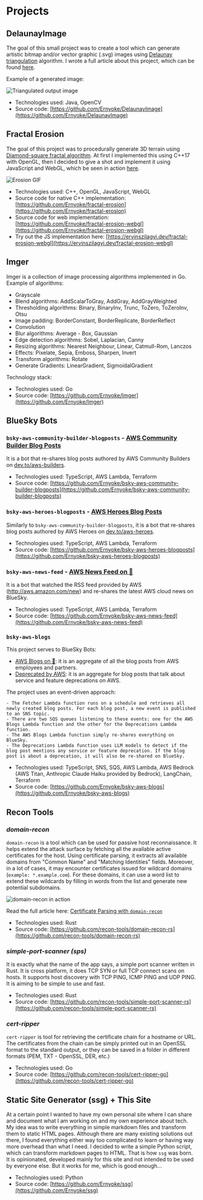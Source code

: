 # Projects

## DelaunayImage

The goal of this small project was to create a tool which can generate artistic bitmap and/or vector graphic (.svg) images using [Delaunay triangulation](https://en.wikipedia.org/wiki/Delaunay_triangulation) algorithm. I wrote a full article about this project, which can be found [here](https://ervinszilagyi.dev/articles/generate-low-poly-images-using-del-triangulation.html).

Example of a generated image:

![Triangulated output image](images/delaunay.jpg)

- Technologies used: Java, OpenCV
- Source code: [https://github.com/Ernyoke/DelaunayImage](https://github.com/Ernyoke/DelaunayImage)

## Fractal Erosion

The goal of this project was to procedurally generate 3D terrain using [Diamond-square fractal algorithm](https://en.wikipedia.org/wiki/Diamond-square_algorithm). At first I implemented this using C++17 with OpenGL, then I decided to give a shot and implement it using JavaScript and WebGL, which be seen in action [here](https://ervinszilagyi.dev/fractal-erosion-webgl).

![Erosion GIF](images/erosion_resized.gif)

- Technologies used: C++, OpenGL, JavaScript, WebGL
- Source code for native C++ implementation: [https://github.com/Ernyoke/fractal-erosion](https://github.com/Ernyoke/fractal-erosion)
- Source code for web implementation: [https://github.com/Ernyoke/fractal-erosion-webgl](https://github.com/Ernyoke/fractal-erosion-webgl)
- Try out the JS implementation here: [https://ervinszilagyi.dev/fractal-erosion-webgl](https://ervinszilagyi.dev/fractal-erosion-webgl)

## Imger

Imger is a collection of image processing algorithms implemented in Go. Example of algorithms:

- Grayscale
- Blend algorithms: AddScalarToGray, AddGray, AddGrayWeighted
- Thresholding algorithms: Binary, BinaryInv, Trunc, ToZero, ToZeroInv, Otsu
- Image padding: BorderConstant, BorderReplicate, BorderReflect
- Convolution
- Blur algorithms: Average - Box, Gaussian
- Edge detection algorithms: Sobel, Laplacian, Canny
- Resizing algorithms: Nearest Neighbour, Linear, Catmull-Rom, Lanczos
- Effects: Pixelate, Sepia, Emboss, Sharpen, Invert
- Transform algorithms: Rotate
- Generate Gradients: LinearGradient, SigmoidalGradient

Technology stack:

- Technologies used: Go
- Source code: [https://github.com/Ernyoke/Imger](https://github.com/Ernyoke/Imger)

## BlueSky Bots

### `bsky-aws-community-builder-blogposts` - [AWS Community Builder Blog Posts](https://bsky.app/profile/awscmblogposts.bsky.social)

It is a bot that re-shares blog posts authored by AWS Community Builders on [dev.to/aws-builders](https://dev.to/aws-builders).

- Technologies used: TypeScript, AWS Lambda, Terraform
- Source code: [https://github.com/Ernyoke/bsky-aws-community-builder-blogposts](https://github.com/Ernyoke/bsky-aws-community-builder-blogposts)

### `bsky-aws-heroes-blogposts` - [AWS Heroes Blog Posts](https://bsky.app/profile/awsheroesblogposts.bsky.social)

Similarly to `bsky-aws-community-builder-blogposts`, it is a bot that re-shares blog posts authored by AWS Heroes on [dev.to/aws-heroes](https://dev.to/aws-heroes).

- Technologies used: TypeScript, AWS Lambda, Terraform
- Source code: [https://github.com/Ernyoke/bsky-aws-heroes-blogposts](https://github.com/Ernyoke/bsky-aws-heroes-blogposts)

### `bsky-aws-news-feed` - [AWS News Feed on 🦋](https://bsky.app/profile/awsrecentnews.bsky.social)

It is a bot that watched the RSS feed provided by AWS (http://aws.amazon.com/new) and re-shares the latest AWS cloud news on BlueSky.

- Technologies used: TypeScript, AWS Lambda, Terraform
- Source code: [https://github.com/Ernyoke/bsky-aws-news-feed](https://github.com/Ernyoke/bsky-aws-news-feed)

### `bsky-aws-blogs`

This project serves to BlueSky Bots:

- [AWS Blogs on 🦋](https://bsky.app/profile/awsblogs.bsky.social): it is an aggregate of all the blog posts from AWS employees and partners.
- [Deprecated by AWS](https://bsky.app/profile/deprecatedbyaws.bsky.social): it is an aggregate for blog posts that talk about service and feature deprecations on AWS.

The project uses an event-driven approach:

    - The Fetcher Lambda function runs on a schedule and retrieves all newly created blog posts. For each blog post, a new event is published to an SNS topic.
    - There are two SQS queues listening to these events: one for the AWS Blogs Lambda function and the other for the Deprecations Lambda function.
    - The AWS Blogs Lambda function simply re-shares everything on BlueSky.
    - The Deprecations Lambda function uses LLM models to detect if the blog post mentions any service or feature deprecation. If the blog post is about a deprecation, it will also be re-shared on BlueSky.

- Technologies used: TypeScript, SNS, SQS, AWS Lambda, AWS Bedrock (AWS Titan, Anthropic Claude Haiku provided by Bedrock), LangChain, Terraform
- Source code: [https://github.com/Ernyoke/bsky-aws-blogs](https://github.com/Ernyoke/bsky-aws-blogs)

## Recon Tools

### *domain-recon*

`domain-recon` is a tool which can be used for passive host reconnaissance. It helps extend the attack surface by fetching all the available active certificates for the host. Using certificate parsing, it extracts all available domains from "Common Name" and "Matching Identities" fields. Moreover, in a lot of cases, it may encounter certificates issued for wildcard domains (`example: *.example.com`). For these domains, it can use a word list to extend these wildcards by filling in words from the list and generate new potential subdomains.

![domain-recon in action](images/domain-recon.gif)

Read the full article here: [Certificate Parsing with `domain-recon`](articles/certificate-parsing-with-domain-recon)

- Technologies used: Rust
- Source code: [https://github.com/recon-tools/domain-recon-rs](https://github.com/recon-tools/domain-recon-rs)

### *simple-port-scanner (sps)*

It is exactly what the name of the app says, a simple port scanner written in Rust. It is cross platform, it does TCP SYN or full TCP connect scans on hosts. It supports host discovery with TCP PING, ICMP PING and UDP PING. It is aiming to be simple to use and fast.

- Technologies used: Rust
- Source code: [https://github.com/recon-tools/simple-port-scanner-rs](https://github.com/recon-tools/simple-port-scanner-rs)

### *cert-ripper*

`cert-ripper` is tool for retrieving the certificate chain for a hostname or URL. The certificates from the chain can be simply printed out in an OpenSSL format to the standard output, or they can be saved in a folder in different formats (PEM, TXT - OpenSSL, DER, etc.)

- Technologies used: Go
- Source code: [https://github.com/recon-tools/cert-ripper-go](https://github.com/recon-tools/cert-ripper-go)

## Static Site Generator (ssg) + This Site

At a certain point I wanted to have my own personal site where I can share and document what I am working on and my own experience about tech. My idea was to write everything in simple markdown files and transform them to static HTML pages. Although there are many existing solutions out there, I found everything either way too complicated to learn or having way more overhead than what I need. I decided to write a simple Python script, which can transform markdown pages to HTML. That is how `ssg` was born. It is opinionated, developed mainly for this site and not intended to be used by everyone else. But it works for me, which is good enough...

- Technologies used: Python
- Source code: [https://github.com/Ernyoke/ssg](https://github.com/Ernyoke/ssg)